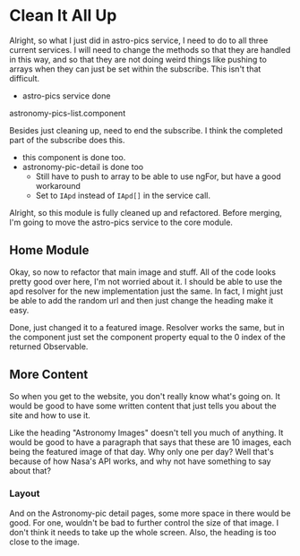 # Clean It All Up

Alright, so what I just did in astro-pics service, I need to do to all three current services.
I will need to change the methods so that they are handled in this way, and so that they are not doing weird things like pushing to arrays when they can just be set within the subscribe.
This isn't that difficult.

- astro-pics service done  

astronomy-pics-list.component  

Besides just cleaning up, need to end the subscribe. I think the completed part of the subscribe does this.

- this component is done too.
- astronomy-pic-detail is done too
  - Still have to push to array to be able to use ngFor, but have a good workaround
  - Set to `IApd` instead of `IApd[]` in the service call.  

Alright, so this module is fully cleaned up and refactored.
Before merging, I'm going to move the astro-pics service to the core module.

## Home Module

Okay, so now to refactor that main image and stuff.
All of the code looks pretty good over here, I'm not worried about it.
I should be able to use the apd resolver for the new implementation just the same.
In fact, I might just be able to add the random url and then just change the heading make it easy.

Done, just changed it to a featured image.
Resolver works the same, but in the component just set the component property equal to the 0 index of the returned Observable.

## More Content

So when you get to the website, you don't really know what's going on.
It would be good to have some written content that just tells you about the site and how to use it.  

Like the heading "Astronomy Images" doesn't tell you much of anything.
It would be good to have a paragraph that says that these are 10 images, each being the featured image of that day.
Why only one per day? Well that's because of how Nasa's API works, and why not have something to say about that?  

### Layout

And on the Astronomy-pic detail pages, some more space in there would be good.
For one, wouldn't be bad to further control the size of that image.
I don't think it needs to take up the whole screen.
Also, the heading is too close to the image.
